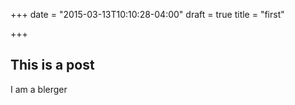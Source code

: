 +++
date = "2015-03-13T10:10:28-04:00"
draft = true
title = "first"

+++

## This is a post

I am a blerger

